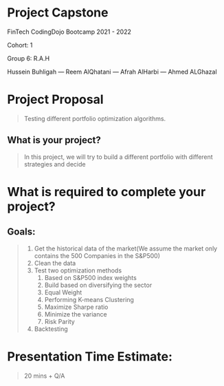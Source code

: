 # Project Capstone 

FinTech CodingDojo Bootcamp 2021 - 2022

Cohort: 1 

Group 6: R.A.H

Hussein Buhligah — Reem AlQhatani — Afrah AlHarbi — Ahmed ALGhazal


# Project Proposal 

> Testing different portfolio optimization algorithms.


## What is your project?

> In this project, we will try to build a different portfolio with different strategies and decide   


# What is required to complete your project?


## Goals:
> 1. Get the historical data of the market(We assume the market only contains the 500 Companies in the S&P500)
> 2.  Clean the data
> 3. Test two optimization methods 
>     1. Based on S&P500 index weights
>     2. Build based on diversifying the sector
>     3. Equal Weight
>     4. Performing K-means Clustering
>     5. Maximize Sharpe ratio
>     6. Minimize the variance
>     7. Risk Parity
> 4. Backtesting


# Presentation Time Estimate:

> 20 mins + Q/A
